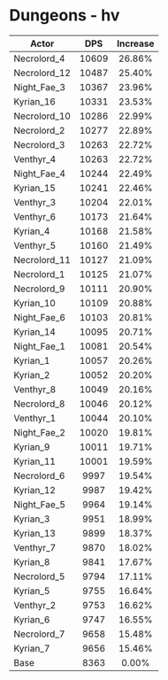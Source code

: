 # Dungeons - hv
| Actor | DPS | Increase |
|---|:---:|:---:|
|Necrolord_4|10609|26.86%|
|Necrolord_12|10487|25.40%|
|Night_Fae_3|10367|23.96%|
|Kyrian_16|10331|23.53%|
|Necrolord_10|10286|22.99%|
|Necrolord_2|10277|22.89%|
|Necrolord_3|10263|22.72%|
|Venthyr_4|10263|22.72%|
|Night_Fae_4|10244|22.49%|
|Kyrian_15|10241|22.46%|
|Venthyr_3|10204|22.01%|
|Venthyr_6|10173|21.64%|
|Kyrian_4|10168|21.58%|
|Venthyr_5|10160|21.49%|
|Necrolord_11|10127|21.09%|
|Necrolord_1|10125|21.07%|
|Necrolord_9|10111|20.90%|
|Kyrian_10|10109|20.88%|
|Night_Fae_6|10103|20.81%|
|Kyrian_14|10095|20.71%|
|Night_Fae_1|10081|20.54%|
|Kyrian_1|10057|20.26%|
|Kyrian_2|10052|20.20%|
|Venthyr_8|10049|20.16%|
|Necrolord_8|10046|20.12%|
|Venthyr_1|10044|20.10%|
|Night_Fae_2|10020|19.81%|
|Kyrian_9|10011|19.71%|
|Kyrian_11|10001|19.59%|
|Necrolord_6|9997|19.54%|
|Kyrian_12|9987|19.42%|
|Night_Fae_5|9964|19.14%|
|Kyrian_3|9951|18.99%|
|Kyrian_13|9899|18.37%|
|Venthyr_7|9870|18.02%|
|Kyrian_8|9841|17.67%|
|Necrolord_5|9794|17.11%|
|Kyrian_5|9755|16.64%|
|Venthyr_2|9753|16.62%|
|Kyrian_6|9747|16.55%|
|Necrolord_7|9658|15.48%|
|Kyrian_7|9656|15.46%|
|Base|8363|0.00%|
